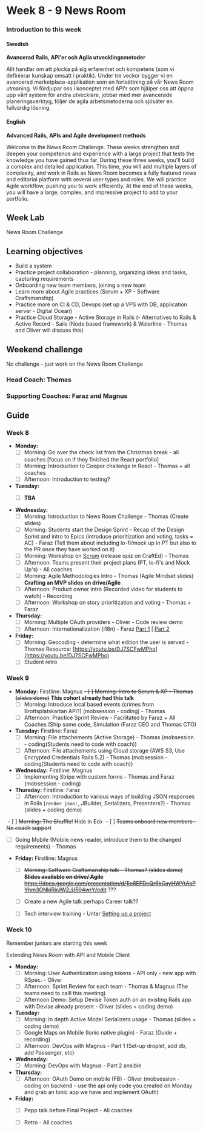 # Week 8 - 9 News Room
### Introduction to this week

#### Swedish
**Avancerad Rails, API'er och Agila utvecklingsmetoder**

Allt handlar om att plocka på sig erfarenhet och kompetens (som vi definierar kunskap omsatt i praktik). Under tre veckor bygger vi en avancerad marketplace-applikation som en fortsättning på vår News Room utmaning. Vi fördjupar oss i konceptet med API'r som hjälper oss att öppna upp vårt system för andra utvecklare, jobbar med mer avancerade planeringsverktyg, följer de agila arbetsmetoderna och sjösäter en fullvärdig lösning.

#### English
**Advanced Rails, APIs and Agile development methods**

Welcome to the News Room Challenge. These weeks strengthen and deepen your competence and experience with a large project that tests the knowledge you have gained thus far. During these three weeks, you'll build a complex and detailed application. This time, you will add multiple layers of complexity, and work in Rails as News Room becomes a fully featured news and editorial platform with several user types and roles. We will practice Agile workflow, pushing you to work efficiently. At the end of these weeks, you will have a large, complex, and impressive project to add to your portfolio.

## Week Lab
News Room Challenge

## Learning objectives

- Build a system
- Practice project collaboration - planning, organizing ideas and tasks, capturing requirements 
- Onboarding new team members, joining a new team
- Learn more about Agile practices (Scrum + XP - Software Craftsmanship)
- Practice more on CI & CD, Devops (set up a VPS with DB, application server - Digital Ocean)
- Practice Cloud Storage - Active Storage in Rails
(- Alternatives to Rails & Active Record - Sails (Node based framework) & Waterline - Thomas and Oliver will discuss this)

## Weekend challenge

No challenge - just work on the News Room Challenge

### Head Coach: Thomas
### Supporting Coaches: Faraz and Magnus


## Guide

### Week 8
- **Monday:**
  - [ ] Morning: Go over the check list from the Christmas break - all coaches [focus on if they finished the React portfolio] 
  - [ ] Morning: Introduction to Cooper challenge in React - Thomas + all coaches 
  - [ ] Afternoon: Introduction to testing? 

- **Tuesday:**
  - [ ] **TBA** 


- **Wednesday:**
  - [ ] Morning: Introduction to News Room Challenge - Thomas (Create slides)
  - [ ] Morning: Students start the Design Sprint - Recap of the Design Sprint and intro to Epics (introduce prioritization and voting, tasks = AC) - Faraz (Tell them about including lo-fi/mock up in PT but also to the PR once they have worked on it) 
  - [ ] Morning: Workshop on [Scrum](http://www.scrumguides.org/) (release quiz on CraftEd) - Thomas
  - [ ] Afternoon: Teams present their project plans (PT, lo-fi's and Mock Up's) - All coaches
   - [ ] Morning: Agile Methodologies Intro - Thomas (Agile Mindset slides) **Crafting an MVP slides on drive/Agile**
  - [ ] Afternoon: Product owner intro (Recorded video for students to watch) - Recording 
  - [ ] Afternoon: Workshop on story prioritization and voting - Thomas + Faraz
  
- **Thursday:**
  - [ ] Morning: Multiple OAuth providers - Oliver - Code review demo
  - [ ] Afternoon: Internationalization (i18n) - Faraz [Part 1](https://youtu.be/eBwjN5drg-Q) | [Part 2](https://youtu.be/0Nen6z0cIbo)

- **Friday:**
  - [ ] Morning: Geocoding - determine what edition the user is served - Thomas Resource: [https://youtu.be/DJ7SCFwMPho](https://youtu.be/DJ7SCFwMPho)
  - [ ] Student retro

### Week 9
- **Monday:**
Firstline: Magnus
  ~~- [ ] Morning: Intro to Scrum & XP - Thomas (slides demo)~~ **This cohort already had this talk**
  - [ ] Morning: Introduce local based events (crimes from Brottsplatskartan API?) (mobsession - coding) - Thomas
  - [ ] Afternoon: Practice Sprint Review - Facilitated by Faraz + All Coaches (Ship some code, Simulation (Faraz CEO and Thomas CTO)

- **Tuesday:**
Firstline: Faraz
  - [ ] Morning: File attachements (Active Storage) - Thomas (mobsession - coding(Students need to code with coach))
  - [ ] Afternoon: File attachements using Cloud storage (AWS S3, Use Encrypted Credentials Rails 5.2) - Thomas (mobsession - coding(Students need to code with coach))

- **Wednesday:**
Firstline: Magnus
  - [ ] Implementing Stripe with custom forms - Thomas and Faraz (mobsession - coding)

- **Thursday:**
Firstline: Faraz
  - [ ] Afternoon: Introduction to various ways of building JSON responses in Rails (`render json:`, JBuilder, Serializers, Presenters?) - Thomas (slides + coding demo)
  
  - [ ] ~~Morning: The Shuffle!~~ Hide in Edx
  - [ ] ~~Teams onboard new members - No coach support~~
  - [ ] Going Mobile (Mobile news reader, introduce them to the changed requirements) - Thomas


- **Friday:**
Firstline: Magnus
  - [ ] ~~Morning: Software Craftsmanship talk - Thomas? (slides demo) **Slides available on drive/ Agile**~~
  ~~https://docs.google.com/presentation/d/1lo8EFDeQr6kCayHWYtAsPYhm3ONkjRirJW2_U504wrY/edit~~ ??? 
  - [ ] Create a new Agile talk perhaps Career talk??
  - [ ] Tech interview training - Unter [Setting up a project](../miscellaneous/assessments/assessment_6.md)
 

### Week 10

Remember juniors are starting this week

Extending News Room with API and Mobile Client
- **Monday:**
  - [ ] Morning: User Authentication using tokens - API only - new app with RSpec.  - Oliver 
  - [ ] Afternoon: Sprint Review for each team - Thomas & Magnus (The teams need to calll this meeting) 
  - [ ] Afternoon Demo: Setup Devise Token auth on an existing Rails app with Devise already present - Oliver (slides + coding demo)
  
- **Tuesday:**
  - [ ] Morning: In depth Active Model Serializers usage - Thomas (slides + coding demo)
  - [ ] Google Maps on Mobile (Ionic native plugin) - Faraz (Guide + recording)
  - [ ] Afternoon: DevOps with Magnus - Part 1 (Set-up droplet, add db, add Passenger, etc)
  
- **Wednesday:**
   - [ ] Morning: DevOps with Magnus - Part 2 ansible
  
- **Thursday:**
  - [ ] Afternoon: OAuth Demo on mobile (FB) - Oliver (mobsession - coding on backend - use the api only code you created on Monday and grab an Ionic app we have and implement OAuth)

- **Friday:**
  - [ ] Pepp talk before Final Project - All coaches
  - [ ] Retro - All coaches

